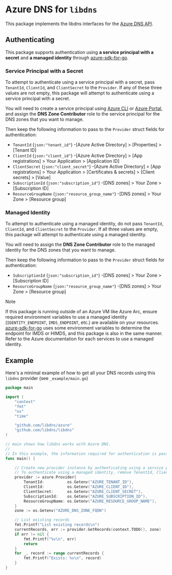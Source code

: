 # Azure DNS for `libdns`

This package implements the libdns interfaces for the [Azure DNS API](https://docs.microsoft.com/en-us/rest/api/dns/).

## Authenticating

This package supports authentication using **a service principal with a secret** and **a managed identity** through [azure-sdk-for-go](https://github.com/Azure/azure-sdk-for-go).

### Service Principal with a Secret

To attempt to authenticate using a service principal with a secret, pass `TenantId`, `ClientId`, and `ClientSecret` to the `Provider`. If any of these three values are not empty, this package will attempt to authenticate using a service principal with a secret.

You will need to create a service principal using [Azure CLI](https://docs.microsoft.com/en-us/cli/azure/create-an-azure-service-principal-azure-cli) or [Azure Portal](https://docs.microsoft.com/en-us/azure/active-directory/develop/howto-create-service-principal-portal), and assign the **DNS Zone Contributor** role to the service principal for the DNS zones that you want to manage.

Then keep the following information to pass to the `Provider` struct fields for authentication:

- `TenantId` (`json:"tenant_id"`)
  -[Azure Active Directory] > [Properties] > [Tenant ID]
- `ClientId` (`json:"client_id"`)
  -[Azure Active Directory] > [App registrations] > Your Application > [Application ID]
- `ClientSecret` (`json:"client_secret"`)
  -[Azure Active Directory] > [App registrations] > Your Application > [Certificates & secrets] > [Client secrets] > [Value]
- `SubscriptionId` (`json:"subscription_id"`)
  -[DNS zones] > Your Zone > [Subscription ID]
- `ResourceGroupName` (`json:"resource_group_name"`)
  -[DNS zones] > Your Zone > [Resource group]

### Managed Identity

To attempt to authenticate using a managed identity, do not pass `TenantId`, `ClientId`, and `ClientSecret` to the `Provider`. If all three values are empty, this package will attempt to authenticate using a managed identity.

You will need to assign the **DNS Zone Contributor** role to the managed identity for the DNS zones that you want to manage.

Then keep the following information to pass to the `Provider` struct fields for authentication:

- `SubscriptionId` (`json:"subscription_id"`)
  -[DNS zones] > Your Zone > [Subscription ID]
- `ResourceGroupName` (`json:"resource_group_name"`)
  -[DNS zones] > Your Zone > [Resource group]

> [!NOTE]
> If this package is running outside of an Azure VM like Azure Arc, ensure required environment variables to use a managed identity (`IDENTITY_ENDPOINT`, `IMDS_ENDPOINT`, etc.) are available on your resources. [azure-sdk-for-go](https://github.com/Azure/azure-sdk-for-go) uses some environment variables to determine the endpoint for IMDS or HIMDS, and this package is also in the same manner. Refer to the Azure documentation for each services to use a managed identity.

## Example

Here's a minimal example of how to get all your DNS records using this `libdns` provider (see `_example/main.go`)

```go
package main

import (
	"context"
	"fmt"
	"os"
	"time"

	"github.com/libdns/azure"
	"github.com/libdns/libdns"
)

// main shows how libdns works with Azure DNS.
//
// In this example, the information required for authentication is passed as environment variables.
func main() {

	// Create new provider instance by authenticating using a service principal with a secret.
	// To authenticate using a managed identity, remove TenantId, ClientId, and ClientSecret.
	provider := azure.Provider{
		TenantId:          os.Getenv("AZURE_TENANT_ID"),
		ClientId:          os.Getenv("AZURE_CLIENT_ID"),
		ClientSecret:      os.Getenv("AZURE_CLIENT_SECRET"),
		SubscriptionId:    os.Getenv("AZURE_SUBSCRIPTION_ID"),
		ResourceGroupName: os.Getenv("AZURE_RESOURCE_GROUP_NAME"),
	}
	zone := os.Getenv("AZURE_DNS_ZONE_FQDN")

	// List existing records
	fmt.Printf("List existing records\n")
	currentRecords, err := provider.GetRecords(context.TODO(), zone)
	if err != nil {
		fmt.Printf("%v\n", err)
		return
	}
	for _, record := range currentRecords {
		fmt.Printf("Exists: %v\n", record)
	}
}
```
